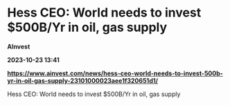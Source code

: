 # Hess CEO: World needs to invest $500B/Yr in oil, gas supply
**AInvest**

**2023-10-23 13:41**

**https://www.ainvest.com/news/hess-ceo-world-needs-to-invest-500b-yr-in-oil-gas-supply-23101000023aee1f320651d1/**

Hess CEO: World needs to invest $500B/Yr in oil, gas supply